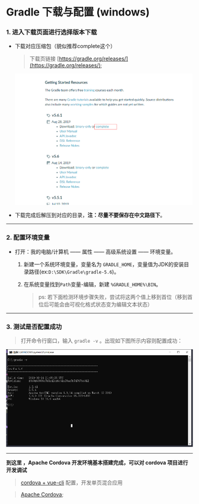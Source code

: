 # Gradle 下载与配置 (windows)



### 1. 进入下载页面进行选择版本下载



+ 下载对应压缩包（貌似推荐complete这个）  

    > 下载页链接 [https://gradle.org/releases/](https://gradle.org/releases/);   

    ![gradleDown](../../assets/images/cordova/gradleDown.png)  

+ 下载完成后解压到对应的目录，**注：尽量不要保存在中文路径下**。   

---

### 2. 配置环境变量   

* 打开：我的电脑/计算机 —— 属性 —— 高级系统设置 —— 环境变量。    

    1. 新建一个系统环境变量，变量名为 `GRADLE_HOME`，变量值为JDK的安装目录路径(ex:`D:\SDK\Gradle\gradle-5.6`)。   

    2. 在系统变量找到`Path`变量-编辑，新建 `%GRADLE_HOME%\BIN`。   

        > ps: 若下面检测环境步骤失败，尝试将这两个值上移到首位（移到首位后可能会由可视化格式状态变为编辑文本状态） 

---

### 3. 测试是否配置成功   

> 打开命令行窗口，输入 `gradle -v` 。出现如下图所示内容则配置成功： 

![gradleCheck](../../assets/images/cordova/gradleCheck.png)  


---

**到这里 ，Apache Cordova 开发环境基本搭建完成，可以对 cordova 项目进行开发调试**

> [cordova + vue-cli](./vueCli.md) 配置，开发单页混合应用    

> [Apache Cordova](https://cordova.apache.org/);